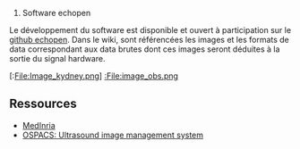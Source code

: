1.  Software echopen

Le développement du software est disponible et ouvert à participation
sur le [github echopen](https://github.com/echopenorg/project). Dans le
wiki, sont référencées les images et les formats de data correspondant
aux data brutes dont ces images seront déduites à la sortie du signal
hardware.

\[:<File:Image_kydney.png>\]
[:File:image\_obs.png](:File:image_obs.png "wikilink")

Ressources
----------

-   [MedInria](http://www-sop.inria.fr/asclepios/software/MedINRIA/)
-   [OSPACS: Ultrasound image management
    system](http://www.ncbi.nlm.nih.gov/pmc/articles/PMC2442597/)

